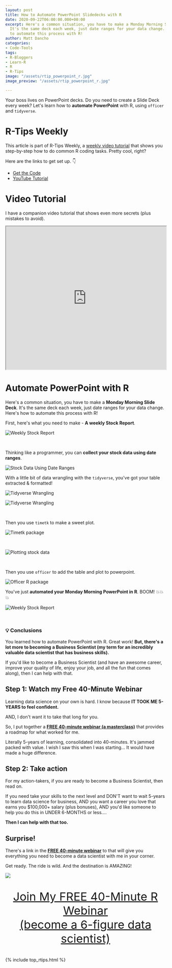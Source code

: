 ```yaml
---
layout: post
title: How to Automate PowerPoint Slidedecks with R
date: 2020-09-22T06:00:00.000+00:00
excerpt: Here's a common situation, you have to make a Monday Morning Slide Deck.
  It's the same deck each week, just date ranges for your data change. Here's how
  to automate this process with R!
author: Matt Dancho
categories:
- Code-Tools
tags:
- R-Bloggers
- Learn-R
- R
- R-Tips
image: "/assets/rtip_powerpoint_r.jpg"
image_preview: "/assets/rtip_powerpoint_r.jpg"

---
```

Your boss lives on PowerPoint decks. Do you need to create a Slide Deck every week? Let's learn how to **automate PowerPoint** with R, using `officer` and `tidyverse`.

# R-Tips Weekly

This article is part of R-Tips Weekly, a <a href="https://learn.business-science.io/r-tips-newsletter">weekly video tutorial</a> that shows you step-by-step how to do common R coding tasks. Pretty cool, right?

<p>Here are the links to get set up. 👇</p>

<ul> <li><a href="https://learn.business-science.io/r-tips-newsletter">Get the Code</a></li> <li><a href="https://youtu.be/JJ5Ltw4PDn4">YouTube Tutorial</a></li> </ul>

# Video Tutorial

I have a companion video tutorial that shows even more secrets (plus mistakes to avoid).

<iframe width="100%" height="450" src="https://www.youtube.com/embed/JJ5Ltw4PDn4" title="YouTube video player" frameborder="1" allow="accelerometer; autoplay; clipboard-write; encrypted-media; gyroscope; picture-in-picture" allowfullscreen></iframe>

# Automate PowerPoint with R

Here's a common situation, you have to make a **Monday Morning Slide Deck**. It's the same deck each week, just date ranges for your data change. Here's how to automate this process with R!

First, here's what you need to make - **A weekly Stock Report**.

![Weekly Stock Report](/assets/2020-09-22-automate-powerpoint/weekly-stock-report.jpg)

<br>

Thinking like a programmer, you can **collect your stock data using date ranges**.

![Stock Data Using Date Ranges](/assets/2020-09-22-automate-powerpoint/stock-data-using-date-ranges.jpg)

With a little bit of data wrangling with the `tidyverse`, you've got your table extracted & formatted!

![Tidyverse Wrangling](/assets/2020-09-22-automate-powerpoint/tidyverse-wrangling-1.jpg)

![Tidyverse Wrangling](/assets/2020-09-22-automate-powerpoint/tidyverse-wrangling-2.jpg)

<br>

Then you use `timetk` to make a sweet plot.

![Timetk package](/assets/2020-09-22-automate-powerpoint/timetk-1.jpg)

<br>

![Plotting stock data](/assets/2020-09-22-automate-powerpoint/plot.jpg)

<br>

Then you use `officer` to add the table and plot to powerpoint.

![Officer R package](/assets/2020-09-22-automate-powerpoint/officer-powerpoint.jpg)

You've just **automated your Monday Morning PowerPoint in R**. BOOM! 💥💥💥

![Weekly Stock Report](/assets/2020-09-22-automate-powerpoint/weekly-stock-report.jpg)

<br>

### 💡 Conclusions

You learned how to automate PowerPoint with R. Great work! **But, there's a lot more to becoming a Business Scientist (my term for an incredibly valuable data scientist that has business skills).**

If you'd like to become a Business Scientist (and have an awesome career, improve your quality of life, enjoy your job, and all the fun that comes along), then I can help with that.

## Step 1: Watch my Free 40-Minute Webinar

Learning data science on your own is hard. I know because **IT TOOK ME 5-YEARS to feel confident.**

AND, I don't want it to take that long for you.

So, I put together a [**FREE 40-minute webinar (a masterclass)**](https://learn.business-science.io/free-rtrack-masterclass-signup) that provides a roadmap for what worked for me.

Literally 5-years of learning, consolidated into 40-minutes. It's jammed packed with value. I wish I saw this when I was starting... It would have made a huge difference.

## Step 2: Take action

For my action-takers, if you are ready to become a Business Scientist, then read on.

If you need take your skills to the next level and DON'T want to wait 5-years to learn data science for business, AND you want a career you love that earns you $100,000+ salary (plus bonuses), AND you'd like someone to help you do this in UNDER  6-MONTHS or less....

**Then I can help with that too.**

## Surprise!

There's a link in the [**FREE 40-minute webinar**](https://learn.business-science.io/free-rtrack-masterclass-signup) to that will give you everything you need to become a data scientist with me in your corner.

Get ready. The ride is wild. And the destination is AMAZING!

![](/assets/rtrack_what_they_are_doing.jpeg)

<p style="font-size: 36px;text-align: center;"><a href="https://learn.business-science.io/free-rtrack-masterclass-signup">Join My FREE 40-Minute R Webinar <br>(become a 6-figure data scientist)</a></p>

{% include top_rtips.html %}